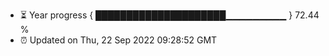 - ⏳ Year progress { █████████████████████▁▁▁▁▁▁▁▁▁ } 72.44 %
- ⏰ Updated on Thu, 22 Sep 2022 09:28:52 GMT

